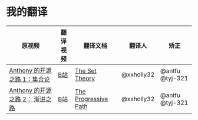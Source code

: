 # 我的翻译

| 原视频 | 翻译视频 | 翻译文档 | 翻译人 | 矫正
| --- | --- | --- | --- | --- |
| [Anthony 的开源之路 1：集合论](https://www.youtube.com/watch?v=NJbCfAKtxUI) | [B站](https://www.bilibili.com/video/BV1cSe7eAEqA/) | [The Set Theory](https://github.com/xxholly32/my-translate/blob/main/src/The%20Set%20Theory.srt) | @xxholly32 | @antfu @tyj-321 |
| [Anthony 的开源之路 2： 渐进之路](https://www.youtube.com/watch?v=67Pha7sZ6l0) | [B站](https://www.bilibili.com/video/BV1cSe7eAE2Z) | [The Progressive Path](https://github.com/xxholly32/my-translate/blob/main/src/The%20Progressive%20Path.srt) | @xxholly32 | @antfu @tyj-321 |
